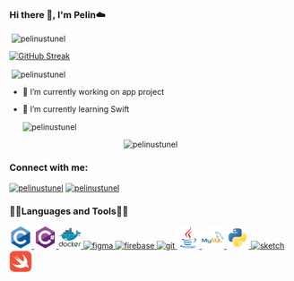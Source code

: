 ### Hi there 👋, I'm Pelin☁️

<!--
**pelinustunel/pelinustunel** is a ✨ _special_ ✨ repository because its `README.md` (this file) appears on your GitHub profile.

Here are some ideas to get you started:

- 👯 I’m looking to collaborate on ...
- 🤔 I’m looking for help with ...
- 💬 Ask me about ...
- 📫 How to reach me: ...
- 😄 Pronouns: ...
- ⚡ Fun fact: ...
-->


<p>&nbsp;<img align="center" src="https://user-images.githubusercontent.com/74038190/216656934-0dd55b98-a77e-4d26-8865-9147906e0f99.gif" alt="pelinustunel" width=300 /></p>


[![GitHub Streak](https://streak-stats.demolab.com?user=pelinustunel&theme=tokyonight-duo)](https://git.io/streak-stats)


<p>&nbsp;<img align="center" src="https://github-readme-stats.vercel.app/api?username=pelinustunel&show_icons=true&locale=en" alt="pelinustunel" /></p>



- 🔭 I’m currently working on app project 
- 🌱 I’m currently learning Swift
  

  <p><img align="center" src="https://github-readme-stats.vercel.app/api/top-langs?username=pelinustunel&show_icons=true&locale=en&layout=compact" alt="pelinustunel" /></p>
  

<p>&nbsp;<img align="right" src="https://github.com/pelinustunel/pelinustunel/assets/95417579/11aafa40-c663-4ef0-a564-bf3a4f92f1f8" alt="pelinustunel" width =300 /></p>

<h3 align="left">Connect with me:</h3>
<p align="left">
<a href="https://linkedin.com/in/pelinustunel" target="blank"><img align="center" src="https://raw.githubusercontent.com/rahuldkjain/github-profile-readme-generator/master/src/images/icons/Social/linked-in-alt.svg" alt="pelinustunel" height="30" width="40" /></a>
<a href="https://instagram.com/pelinustunel" target="blank"><img align="center" src="https://raw.githubusercontent.com/rahuldkjain/github-profile-readme-generator/master/src/images/icons/Social/instagram.svg" alt="pelinustunel" height="30" width="40" /></a>
</p>

<h3 align="left">🧚‍♀️Languages and Tools🧚‍♀️</h3>
<p align="left"> <a href="https://www.cprogramming.com/" target="_blank" rel="noreferrer"> <img src="https://raw.githubusercontent.com/devicons/devicon/master/icons/c/c-original.svg" alt="c" width="40" height="40"/> </a> <a href="https://www.w3schools.com/cs/" target="_blank" rel="noreferrer"> <img src="https://raw.githubusercontent.com/devicons/devicon/master/icons/csharp/csharp-original.svg" alt="csharp" width="40" height="40"/> </a> <a href="https://www.docker.com/" target="_blank" rel="noreferrer"> <img src="https://raw.githubusercontent.com/devicons/devicon/master/icons/docker/docker-original-wordmark.svg" alt="docker" width="40" height="40"/> </a> <a href="https://www.figma.com/" target="_blank" rel="noreferrer"> <img src="https://www.vectorlogo.zone/logos/figma/figma-icon.svg" alt="figma" width="40" height="40"/> </a> <a href="https://firebase.google.com/" target="_blank" rel="noreferrer"> <img src="https://www.vectorlogo.zone/logos/firebase/firebase-icon.svg" alt="firebase" width="40" height="40"/> </a> <a href="https://git-scm.com/" target="_blank" rel="noreferrer"> <img src="https://www.vectorlogo.zone/logos/git-scm/git-scm-icon.svg" alt="git" width="40" height="40"/> </a> <a href="https://www.java.com" target="_blank" rel="noreferrer"> <img src="https://raw.githubusercontent.com/devicons/devicon/master/icons/java/java-original.svg" alt="java" width="40" height="40"/> </a> <a href="https://www.mysql.com/" target="_blank" rel="noreferrer"> <img src="https://raw.githubusercontent.com/devicons/devicon/master/icons/mysql/mysql-original-wordmark.svg" alt="mysql" width="40" height="40"/> </a> <a href="https://www.python.org" target="_blank" rel="noreferrer"> <img src="https://raw.githubusercontent.com/devicons/devicon/master/icons/python/python-original.svg" alt="python" width="40" height="40"/> </a> <a href="https://www.sketch.com/" target="_blank" rel="noreferrer"> <img src="https://www.vectorlogo.zone/logos/sketchapp/sketchapp-icon.svg" alt="sketch" width="40" height="40"/> </a> <a href="https://developer.apple.com/swift/" target="_blank" rel="noreferrer"> <img src="https://raw.githubusercontent.com/devicons/devicon/master/icons/swift/swift-original.svg" alt="swift" width="40" height="40"/> </a> </p>
